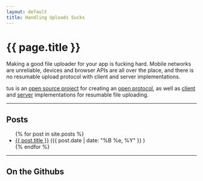 ```yaml
---
layout: default
title: Handling Uploads Sucks
---
```


<div class="jumbotron">
  <h1>{{ page.title }}</h1>
  <p class="lead">
    Making a good file uploader for your app is fucking hard. Mobile
    networks are unreliable, devices and browser APIs are all over
    the place, and there is no resumable upload protocol with client and server
    implementations.
  </p>

  <p class="lead">
    tus is an <a href="http://github.com/tus">open source project</a> for
    creating an <a href="#">open protocol</a>, as well as <a
    href="#">client</a> and <a href="#">server</a> implementations for
    resumable file uploading.
  </p>
</div>

<hr />

## Posts

<ul class="listing">
  {% for post in site.posts %}
  <li>
    <a href="{{ post.url }}">{{ post.title }}</a>
    (<span>{{ post.date | date: "%B %e, %Y" }}</span> )
  </li>
  {% endfor %}
</ul>

<hr />

## On the Githubs

<ol id="githubs"></ol>

